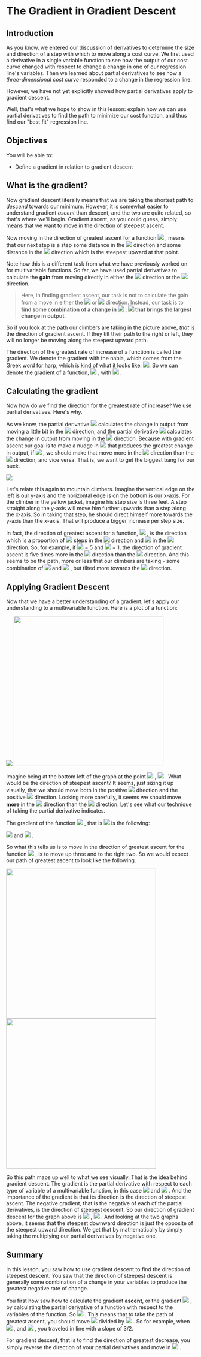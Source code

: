 #  The Gradient in Gradient Descent

## Introduction

As you know, we entered our discussion of derivatives to determine the size and direction of a step with which to move along a cost curve.  We first used a derivative in a single variable function to see how the output of our cost curve changed with respect to change a change in one of our regression line's variables.  Then we learned about partial derivatives to see how a *three-dimensional cost curve* responded to a change in the regression line.  

However, we have not yet explicitly showed how partial derivatives apply to gradient descent.

Well, that's what we hope to show in this lesson: explain how we can use partial derivatives to find the path to minimize our cost function, and thus find our "best fit" regression line.

## Objectives

You will be able to:

- Define a gradient in relation to gradient descent

## What is the gradient?

Now gradient descent literally means that we are taking the shortest path to *descend* towards our minimum.  However, it is somewhat easier to understand gradient *ascent* than descent, and the two are quite related, so that's where we'll begin.  Gradient ascent, as you could guess, simply means that we want to move in the direction of steepest ascent.

Now moving in the direction of greatest ascent for a function  <img src="https://render.githubusercontent.com/render/math?math=f(x,y)"> , means that our next step is a step some distance in the  <img src="https://render.githubusercontent.com/render/math?math=x"> direction and some distance in the  <img src="https://render.githubusercontent.com/render/math?math=y"> direction which is the steepest upward at that point.

Note how this is a different task from what we have previously worked on for multivariable functions.   So far, we have used partial derivatives to calculate the **gain** from moving directly in either the  <img src="https://render.githubusercontent.com/render/math?math=x"> direction or the  <img src="https://render.githubusercontent.com/render/math?math=y"> direction.  

> Here, in finding gradient ascent, our task is not to calculate the gain from a move in either the  <img src="https://render.githubusercontent.com/render/math?math=x"> or  <img src="https://render.githubusercontent.com/render/math?math=y"> direction.  Instead, our task is to **find some combination of a change in  <img src="https://render.githubusercontent.com/render/math?math=x"> , <img src="https://render.githubusercontent.com/render/math?math=y"> that brings the largest change in output**.  

So if you look at the path our climbers are taking in the picture above, *that* is the direction of gradient ascent.  If they tilt their path to the right or left, they will no longer be moving along the steepest upward path.

The direction of the greatest rate of increase of a function is called the gradient.  We denote the gradient with the nabla, which comes from the Greek word for harp, which is kind of what it looks like:  <img src="https://render.githubusercontent.com/render/math?math=\nabla">.  So we can denote the gradient of a function,  <img src="https://render.githubusercontent.com/render/math?math=f(x, y)"> , with  <img src="https://render.githubusercontent.com/render/math?math=\nabla f(x, y) "> .

## Calculating the gradient

Now how do we find the direction for the greatest rate of increase?  We use partial derivatives.  Here's why.

As we know, the partial derivative  <img src="https://render.githubusercontent.com/render/math?math=\frac{df}{dx}"> calculates the change in output from moving a little bit in the  <img src="https://render.githubusercontent.com/render/math?math=x"> direction, and the partial derivative  <img src="https://render.githubusercontent.com/render/math?math=\frac{df}{dy}"> calculates the change in output from moving in the  <img src="https://render.githubusercontent.com/render/math?math=y"> direction.  Because with gradient ascent our goal is to make a nudge in  <img src="https://render.githubusercontent.com/render/math?math=x, y"> that produces the greatest change in output, if  <img src="https://render.githubusercontent.com/render/math?math=\frac{df}{dy} &gt; \frac{df}{dx}"> , we should make that move more in the  <img src="https://render.githubusercontent.com/render/math?math=y"> direction than the  <img src="https://render.githubusercontent.com/render/math?math=x"> direction, and vice versa.  That is, we want to get the biggest bang for our buck.  

<img src="https://raw.githubusercontent.com/learn-co-curriculum/dsc-the-gradient-in-gradient-descent/master/images/Denali.jpg">

Let's relate this again to mountain climbers. Imagine the vertical edge on the left is our y-axis and the horizontal edge is on the bottom is our x-axis.  For the climber in the yellow jacket, imagine his step size is three feet. A step straight along the y-axis will move him further upwards than a step along the x-axis.  So in taking that step, he should direct himself more towards the y-axis than the x-axis.  That will produce a bigger increase per step size.

In fact, the direction of greatest ascent for a function,   <img src="https://render.githubusercontent.com/render/math?math=\nabla f(x, y)"> , is the direction which is a proportion of  <img src="https://render.githubusercontent.com/render/math?math=\frac{df}{dy}"> steps in the  <img src="https://render.githubusercontent.com/render/math?math=y"> direction and  <img src="https://render.githubusercontent.com/render/math?math=\frac{df}{dx}"> in the  <img src="https://render.githubusercontent.com/render/math?math=x"> direction.  So, for example, if  <img src="https://render.githubusercontent.com/render/math?math=\frac{df}{dy}"> = 5 and  <img src="https://render.githubusercontent.com/render/math?math=\frac{df}{dx}"> = 1, the direction of gradient ascent is five times more in the  <img src="https://render.githubusercontent.com/render/math?math=y"> direction than the  <img src="https://render.githubusercontent.com/render/math?math=x"> direction.  And this seems to be the path, more or less that our climbers are taking - some combination of  <img src="https://render.githubusercontent.com/render/math?math=x"> and  <img src="https://render.githubusercontent.com/render/math?math=y"> , but tilted more towards the  <img src="https://render.githubusercontent.com/render/math?math=y"> direction.

## Applying Gradient Descent 

Now that we have a better understanding of a gradient, let's apply our understanding to a multivariable function.  Here is a plot of a function:

 <img src="https://render.githubusercontent.com/render/math?math=f(x,y) = 2x %2b 3y "> 

<img src="https://raw.githubusercontent.com/learn-co-curriculum/dsc-the-gradient-in-gradient-descent/master/images/new_gradDescinDesc.png" width="400">

Imagine being at the bottom left of the graph at the point  <img src="https://render.githubusercontent.com/render/math?math=x = 1"> ,  <img src="https://render.githubusercontent.com/render/math?math=y = 1"> .  What would be the direction of steepest ascent?  It seems, just sizing it up visually, that we should move both in the positive  <img src="https://render.githubusercontent.com/render/math?math=y"> direction and the positive  <img src="https://render.githubusercontent.com/render/math?math=x"> direction.  Looking more carefully, it seems we should move **more** in the  <img src="https://render.githubusercontent.com/render/math?math=y"> direction than the  <img src="https://render.githubusercontent.com/render/math?math=x"> direction.  Let's see what our technique of taking the partial derivative indicates.   

The gradient of the function  <img src="https://render.githubusercontent.com/render/math?math=f(x,y)"> , that is  <img src="https://render.githubusercontent.com/render/math?math=\nabla f(x,y) = 2x %2b 3y "> is the following: 

 <img src="https://render.githubusercontent.com/render/math?math=\frac{df}{dx}(2x %2b 3y) = 2 "> and  <img src="https://render.githubusercontent.com/render/math?math=\frac{df}{dy}(2x %2b 3y) = 3 "> .

So what this tells us is to move in the direction of greatest ascent for the function  <img src="https://render.githubusercontent.com/render/math?math=f(x,y) = 2x %2b 3y "> , is to move up three and to the right two.  So we would expect our path of greatest ascent to look like the following.

<img src="https://raw.githubusercontent.com/learn-co-curriculum/dsc-the-gradient-in-gradient-descent/master/images/gradient-plot.png" width="400">

<img src="https://raw.githubusercontent.com/learn-co-curriculum/dsc-the-gradient-in-gradient-descent/master/images/new_gradDescinDesc.png" width="400">

So this path maps up well to what we see visually.  That is the idea behind gradient descent.  The gradient is the partial derivative with respect to each type of variable of a multivariable function, in this case  <img src="https://render.githubusercontent.com/render/math?math=x"> and  <img src="https://render.githubusercontent.com/render/math?math=y"> .  And the importance of the gradient is that its direction is the direction of steepest ascent.  The negative gradient, that is the negative of each of the partial derivatives, is the direction of steepest descent.  So our direction of gradient descent for the graph above is  <img src="https://render.githubusercontent.com/render/math?math=x = -2"> ,  <img src="https://render.githubusercontent.com/render/math?math=y = -3"> .  And looking at the two graphs above, it seems that the steepest downward direction is just the opposite of the steepest upward direction.  We get that by mathematically by simply taking the multiplying our partial derivatives by negative one.

## Summary

In this lesson, you saw how to use gradient descent to find the direction of steepest descent.  You saw that the direction of steepest descent is generally some combination of a change in your variables to produce the greatest negative rate of change.  

You first how saw how to calculate the gradient **ascent**, or the gradient  <img src="https://render.githubusercontent.com/render/math?math=\nabla "> , by calculating the partial derivative of a function with respect to the variables of the function.  So  <img src="https://render.githubusercontent.com/render/math?math=\nabla f(x, y) = \frac{\delta f}{\delta y}, \frac{\delta f}{\delta x} "> .  This means that to take the path of greatest ascent, you should move  <img src="https://render.githubusercontent.com/render/math?math=\frac{\delta f}{\delta y} "> divided by  <img src="https://render.githubusercontent.com/render/math?math=\frac{\delta f}{\delta x} "> .  So for example, when  <img src="https://render.githubusercontent.com/render/math?math=\frac{\delta f}{\delta y}f(x, y)  = 3 "> , and  <img src="https://render.githubusercontent.com/render/math?math=\frac{\delta f}{\delta x}f(x, y)  = 2"> , you traveled in line with a slope of 3/2.

For gradient descent, that is to find the direction of greatest decrease, you simply reverse the direction of your partial derivatives and move in  <img src="https://render.githubusercontent.com/render/math?math=- \frac{\delta f}{\delta y}, - \frac{\delta f}{\delta x}"> . 
